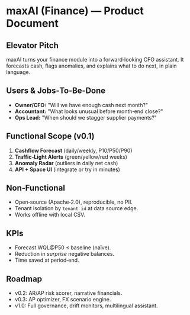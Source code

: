 
# maxAI (Finance) — Product Document

## Elevator Pitch
maxAI turns your finance module into a forward‑looking CFO assistant. It forecasts cash, flags anomalies, and explains what to do next, in plain language.

## Users & Jobs‑To‑Be‑Done
- **Owner/CFO:** "Will we have enough cash next month?"
- **Accountant:** "What looks unusual before month‑end close?"
- **Ops Lead:** "When should we stagger supplier payments?"

## Functional Scope (v0.1)
1. **Cashflow Forecast** (daily/weekly, P10/P50/P90)  
2. **Traffic‑Light Alerts** (green/yellow/red weeks)  
3. **Anomaly Radar** (outliers in daily net cash)  
4. **API + Space UI** (integrate or try in minutes)

## Non‑Functional
- Open‑source (Apache‑2.0), reproducible, no PII.
- Tenant isolation by `tenant_id` at data source edge.
- Works offline with local CSV.

## KPIs
- Forecast WQL@P50 ≤ baseline (naïve).  
- Reduction in *surprise* negative balances.  
- Time saved at period‑end.

## Roadmap
- v0.2: AR/AP risk scorer, narrative financials.  
- v0.3: AP optimizer, FX scenario engine.  
- v1.0: Full governance, drift monitors, multilingual assistant.
